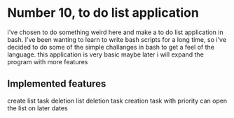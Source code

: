 # Number 10, to do list application

i've chosen to do something weird here and make a to do list application in bash. I've been wanting to learn to write bash scripts for a long time, so i've decided to do some of the simple challanges in bash to get a feel of the language. this application is very basic maybe later i will expand the program with more features

## Implemented features
create list
task deletion
list deletion
task creation
task with priority
can open the list on later dates

